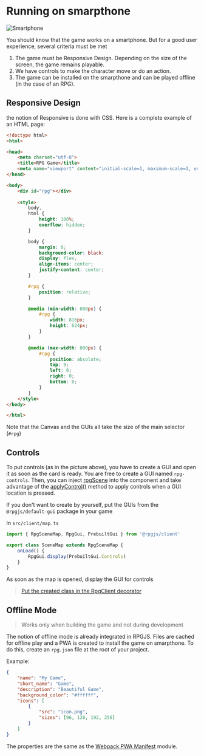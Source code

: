 # Running on smarpthone 

![Smartphone](/assets/smartphone.png)

You should know that the game works on a smartphone. But for a good user experience, several criteria must be met

1. The game must be Responsive Design. Depending on the size of the screen, the game remains playable.
2. We have controls to make the character move or do an action.
3. The game can be installed on the smarpthone and can be played offline (in the case of an RPG).

## Responsive Design

the notion of Responsive is done with CSS. Here is a complete example of an HTML page: 

```html
<!doctype html>
<html>

<head>
    <meta charset="utf-8">
    <title>RPG Game</title>
    <meta name="viewport" content="initial-scale=1, maximum-scale=1, user-scalable=no, minimum-scale=1, width=device-width, height=device-height">
</head>

<body>
    <div id="rpg"></div>
    
    <style>
        body,
        html {
            height: 100%;
            overflow: hidden;
        }

        body {
            margin: 0;
            background-color: black; 
            display: flex;
            align-items: center;
            justify-content: center;
        }

        #rpg {
            position: relative;   
        }

        @media (min-width: 800px) {
            #rpg {
                width: 816px;
                height: 624px;
            }
        }

        @media (max-width: 800px) {
            #rpg {
                position: absolute;
                top: 0;
                left: 0;
                right: 0;
                bottom: 0;
            }
        }
    </style>
</body>

</html>
```

Note that the Canvas and the GUIs all take the size of the main selector (`#rpg`)

## Controls

To put controls (as in the picture above), you have to create a GUI and open it as soon as the card is ready. You are free to create a GUI named `rpg-controls`.
Then, you can inject [rpgScene](/classes/vue-inject.html#services) into the component and take advantage of the [applyControl()]((/classes/scene-map.html#rpgscene)) method to apply controls when a GUI location is pressed.

If you don't want to create by yourself, put the GUIs from the `@rpgjs/default-gui` package in your game

In `src/client/map.ts`
```ts
import { RpgSceneMap, RpgGui, PrebuiltGui } from '@rpgjs/client'

export class SceneMap extends RpgSceneMap {
    onLoad() {
        RpgGui.display(PrebuiltGui.Controls) 
    }
}
```

As soon as the map is opened, display the GUI for controls

> [Put the created class in the RpgClient decorator](/classes/client.html#scenes)

## Offline Mode

> Works only when building the game and not during development

The notion of offline mode is already integrated in RPGJS. Files are cached for offline play and a PWA is created to install the game on smarpthone. 
To do this, create an `rpg.json` file at the root of your project.

Example:
```json
{
    "name": "My Game",
    "short_name": "Game",
    "description": "Beautiful Game",
    "background_color": "#ffffff",
    "icons": [
        {
            "src": "icon.png",
            "sizes": [96, 128, 192, 256]
        }
    ]
}
```

The properties are the same as the [Webpack PWA Manifest](https://github.com/arthurbergmz/webpack-pwa-manifest) module.